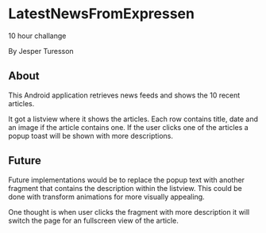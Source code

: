 # LatestNewsFromExpressen

10 hour challange

By Jesper Turesson


## About
This Android application retrieves news feeds and shows the 10 recent articles.

It got a listview where it shows the articles. Each row contains title, date and an image if the article contains one.
If the user clicks one of the articles a popup toast will be shown with more descriptions.


## Future
Future implementations would be to replace the popup text with another fragment that contains the description 
within the listview. This could be done with transform animations for more visually appealing.

One thought is when user clicks the fragment with more description it will switch the page for an fullscreen view of the article.